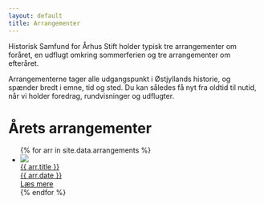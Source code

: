 ```yaml
---
layout: default
title: Arrangementer
---
```


<div>
    <p>Historisk Samfund for Århus Stift holder typisk tre arrangementer om foråret, en udflugt omkring sommerferien og tre arrangementer om efteråret.</p>
    <P>Arrangementerne tager alle udgangspunkt i Østjyllands historie, og spænder bredt i emne, tid og sted. Du kan således få nyt fra oldtid til nutid, når vi holder foredrag, rundvisninger og udflugter.</p>
</div>

<h1>Årets arrangementer</h1>
<ul class="future-arrangements">
{% for arr in site.data.arrangements %}
    <li class="future-arrangement">
        <a href="{{ arr.page_url | relative_url }}">
            <div class="future-arrangement-image">
                <img src="{{ arr.image_url | relative_url }}">
            </div>
            <div class="future-arrangement-textbox">
                <div class="future-arrangement-title">{{ arr.title }}</div>
                <div class="future-arrangement-time">{{ arr.date }}</div>
                <div class="future-arrangement-read-more">Læs mere</div>
            </div>
        </a>
    </li>
{% endfor %}
</ul>
